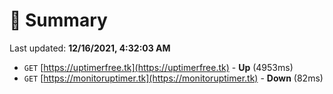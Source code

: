 # 📖 Summary
Last updated: **12/16/2021, 4:32:03 AM**

- `GET` [https://uptimerfree.tk](https://uptimerfree.tk) - **Up** (4953ms)
- `GET` [https://monitoruptimer.tk](https://monitoruptimer.tk) - **Down** (82ms)
